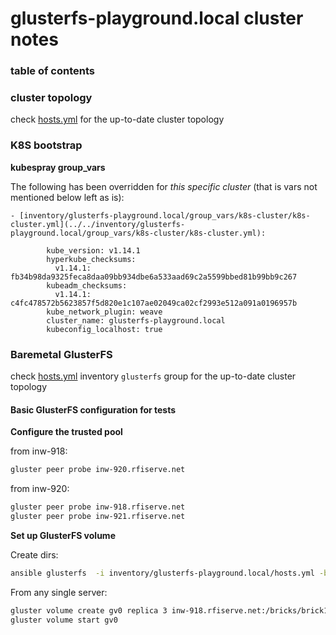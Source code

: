 glusterfs-playground.local cluster notes
========================================

### table of contents

### cluster topology

check [hosts.yml](./hosts.yml) for the up-to-date cluster topology

### K8S bootstrap

**kubespray group_vars**

The following has been overridden for _this specific cluster_ (that is vars not mentioned below left as is):

    - [inventory/glusterfs-playground.local/group_vars/k8s-cluster/k8s-cluster.yml](../../inventory/glusterfs-playground.local/group_vars/k8s-cluster/k8s-cluster.yml):

            kube_version: v1.14.1
            hyperkube_checksums:
              v1.14.1: fb34b98da9325feca8daa09bb934dbe6a533aad69c2a5599bbed81b99bb9c267
            kubeadm_checksums:
              v1.14.1: c4fc478572b5623857f5d820e1c107ae02049ca02cf2993e512a091a0196957b
            kube_network_plugin: weave
            cluster_name: glusterfs-playground.local
            kubeconfig_localhost: true

### Baremetal GlusterFS

check [hosts.yml](./hosts.yml) inventory `glusterfs` group for the up-to-date cluster topology

#### Basic GlusterFS configuration for tests

**Configure the trusted pool**

from inw-918:
```sh
gluster peer probe inw-920.rfiserve.net
```

from inw-920:
```sh
gluster peer probe inw-918.rfiserve.net
gluster peer probe inw-921.rfiserve.net
```

**Set up GlusterFS volume**

Create dirs:
```sh
ansible glusterfs  -i inventory/glusterfs-playground.local/hosts.yml -b  -m shell -a 'mkdir /bricks/brick1/gv0'
```

From any single server:
```sh
gluster volume create gv0 replica 3 inw-918.rfiserve.net:/bricks/brick1/gv0 inw-920.rfiserve.net:/bricks/brick1/gv0 inw-921.rfiserve.net:/bricks/brick1/gv0
gluster volume start gv0
```

